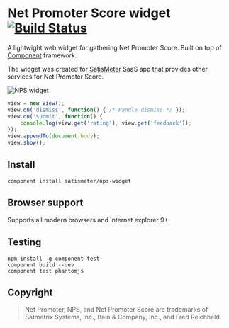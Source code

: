 # Net Promoter Score widget [![Build Status](https://travis-ci.org/satismeter/nps-widget.svg?branch=master)](https://travis-ci.org/satismeter/nps-widget)


A lightwight web widget for gathering Net Promoter Score. Built on top of
[Component](https://github.com/component/component) framework.

The widget was created for [SatisMeter](http://www.satismeter.com) SaaS app
that provides other services for Net Promoter Score.

![NPS widget](http://satismeter.github.io/nps-widget/rating.png)

```js
view = new View();
view.on('dismiss', function() { /* Handle dismiss */ });
view.on('submit', function() {
    console.log(view.get('rating'), view.get('feedback'));
});
view.appendTo(document.body);
view.show();
```

## Install

```
component install satismeter/nps-widget
```

## Browser support
Supports all modern browsers and Internet explorer 9+.

## Testing
```
npm install -g component-test
component build --dev
component test phantomjs
```

## Copyright

> Net Promoter, NPS, and Net Promoter Score are trademarks of
> Satmetrix Systems, Inc., Bain & Company, Inc., and Fred Reichheld.
